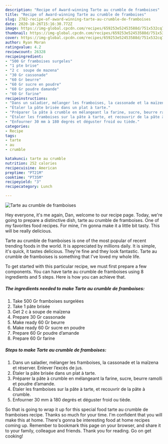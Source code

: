 ```yaml
---
description: "Recipe of Award-winning Tarte au crumble de framboises"
title: "Recipe of Award-winning Tarte au crumble de framboises"
slug: 2782-recipe-of-award-winning-tarte-au-crumble-de-framboises
date: 2020-10-26T15:16:30.772Z
image: https://img-global.cpcdn.com/recipes/659253e52453588d/751x532cq70/tarte-au-crumble-de-framboises-photo-principale-de-la-recette.jpg
thumbnail: https://img-global.cpcdn.com/recipes/659253e52453588d/751x532cq70/tarte-au-crumble-de-framboises-photo-principale-de-la-recette.jpg
cover: https://img-global.cpcdn.com/recipes/659253e52453588d/751x532cq70/tarte-au-crumble-de-framboises-photo-principale-de-la-recette.jpg
author: Ryan Moran
ratingvalue: 4.2
reviewcount: 26328
recipeingredient:
- "500 Gr framboises surgeles"
- "1 pte brise"
- "2 c  soupe de mazena"
- "30 Gr cassonade"
- "60 Gr beurre"
- "60 Gr sucre en poudre"
- "60 Gr poudre damande"
- "60 Gr farine"
recipeinstructions:
- "Dans un saladier, mélanger les framboises, la cassonade et la maïzena et réserver. Enlever l’excès de jus."
- "Étaler la pâte brisée dans un plat à tarte."
- "Préparer la pâte à crumble en mélangeant la farine, sucre, beurre ramolli et poudre d’amande."
- "Étaler les framboises sur la pâte à tarte, et recouvrir de la pâte à crumble."
- "Enfourner 30 mm à 180 degrés et déguster froid ou tiède."
categories:
- Recipe
tags:
- tarte
- au
- crumble

katakunci: tarte au crumble 
nutrition: 252 calories
recipecuisine: American
preptime: "PT21M"
cooktime: "PT35M"
recipeyield: "3"
recipecategory: Lunch

---
```



![Tarte au crumble de framboises](https://img-global.cpcdn.com/recipes/659253e52453588d/751x532cq70/tarte-au-crumble-de-framboises-photo-principale-de-la-recette.jpg)

Hey everyone, it's me again, Dan, welcome to our recipe page. Today, we're going to prepare a distinctive dish, tarte au crumble de framboises. One of my favorites food recipes. For mine, I'm gonna make it a little bit tasty. This will be really delicious.

Tarte au crumble de framboises is one of the most popular of recent trending foods in the world. It is appreciated by millions daily. It is simple, it's quick, it tastes delicious. They're fine and they look fantastic. Tarte au crumble de framboises is something that I've loved my whole life.




To get started with this particular recipe, we must first prepare a few components. You can have tarte au crumble de framboises using 8 ingredients and 5 steps. Here is how you can achieve that.

<!--inarticleads1-->

##### The ingredients needed to make Tarte au crumble de framboises:

1. Take 500 Gr framboises surgelées
1. Take 1 pâte brisée
1. Get 2 c à soupe de maïzena
1. Prepare 30 Gr cassonade
1. Make ready 60 Gr beurre
1. Make ready 60 Gr sucre en poudre
1. Prepare 60 Gr poudre d’amande
1. Prepare 60 Gr farine




<!--inarticleads2-->

##### Steps to make Tarte au crumble de framboises:

1. Dans un saladier, mélanger les framboises, la cassonade et la maïzena et réserver. Enlever l’excès de jus.
1. Étaler la pâte brisée dans un plat à tarte.
1. Préparer la pâte à crumble en mélangeant la farine, sucre, beurre ramolli et poudre d’amande.
1. Étaler les framboises sur la pâte à tarte, et recouvrir de la pâte à crumble.
1. Enfourner 30 mm à 180 degrés et déguster froid ou tiède.




So that is going to wrap it up for this special food tarte au crumble de framboises recipe. Thanks so much for your time. I'm confident that you will make this at home. There's gonna be interesting food at home recipes coming up. Remember to bookmark this page on your browser, and share it to your family, colleague and friends. Thank you for reading. Go on get cooking!
